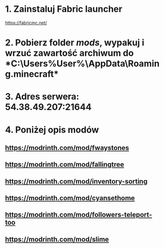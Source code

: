 # 1. Zainstaluj Fabric launcher
https://fabricmc.net/
# 2. Pobierz folder *mods*, wypakuj i wrzuć zawartość archiwum do *C:\Users\%User%\AppData\Roaming\.minecraft\*
# 3. Adres serwera: 54.38.49.207:21644
# 4. Poniżej opis modów
## https://modrinth.com/mod/fwaystones
## https://modrinth.com/mod/fallingtree
## https://modrinth.com/mod/inventory-sorting
## https://modrinth.com/mod/cyansethome
## https://modrinth.com/mod/followers-teleport-too
## https://modrinth.com/mod/slime
